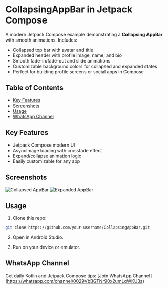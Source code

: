 # CollapsingAppBar in Jetpack Compose

A modern Jetpack Compose example demonstrating a **Collapsing AppBar** with smooth animations.
Includes:

- Collapsed top bar with avatar and title
- Expanded header with profile image, name, and bio
- Smooth fade-in/fade-out and slide animations
- Customizable background colors for collapsed and expanded states
- Perfect for building profile screens or social apps in Compose

## Table of Contents

- [Key Features](#key-features)
- [Screenshots](#screenshots)
- [Usage](#usage)
- [WhatsApp Channel](#whatsapp-channel)

## Key Features

- Jetpack Compose modern UI
- AsyncImage loading with crossfade effect
- Expand/collapse animation logic
- Easily customizable for any app

## Screenshots

![Collapsed AppBar](screenshots/collapsed.png)
![Expanded AppBar](screenshots/expanded.png)

## Usage

1. Clone this repo:

```bash
git clone https://github.com/your-username/CollapsingAppBar.git
```
2. Open in Android Studio.

3. Run on your device or emulator.

## WhatsApp Channel
Get daily Kotlin and Jetpack Compose tips: [Join WhatsApp Channel] (https://whatsapp.com/channel/0029VbBGTNr90x2umLoWKU3z)